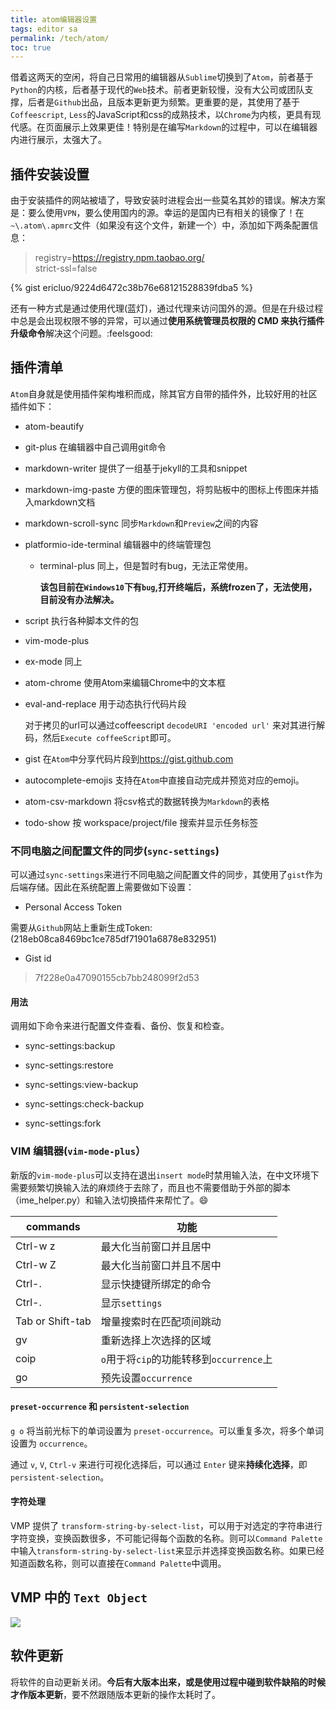 ```yaml
---
title: atom编辑器设置
tags: editor sa
permalink: /tech/atom/
toc: true
---
```


借着这两天的空闲，将自己日常用的编辑器从`Sublime`切换到了`Atom`，前者基于`Python`的内核，后者基于现代的`Web`技术。前者更新较慢，没有大公司或团队支撑，后者是`Github`出品，且版本更新更为频繁。更重要的是，其使用了基于`Coffeescript`, `Less`的JavaScript和css的成熟技术，以`Chrome`为内核，更具有现代感。在页面展示上效果更佳！特别是在编写`Markdown`的过程中，可以在编辑器内进行展示，太强大了。

## 插件安装设置

由于安装插件的网站被墙了，导致安装时进程会出一些莫名其妙的错误。解决方案是：要么使用`VPN`，要么使用国内的源。幸运的是国内已有相关的镜像了！在 `~\.atom\.apmrc`文件（如果没有这个文件，新建一个）中，添加如下两条配置信息：

> registry=https://registry.npm.taobao.org/  
> strict-ssl=false

{% gist ericluo/9224d6472c38b76e68121528839fdba5 %}

还有一种方式是通过使用代理(蓝灯)，通过代理来访问国外的源。但是在升级过程中总是会出现权限不够的异常，可以通过**使用系统管理员权限的 CMD 来执行插件升级命令**解决这个问题。:feelsgood:

## 插件清单

`Atom`自身就是使用插件架构堆积而成，除其官方自带的插件外，比较好用的社区插件如下：

- atom-beautify

- git-plus 在编辑器中自己调用git命令

- markdown-writer 提供了一组基于jekyll的工具和snippet

- markdown-img-paste 方便的图床管理包，将剪贴板中的图标上传图床并插入markdown文档

- markdown-scroll-sync 同步`Markdown`和`Preview`之间的内容

- platformio-ide-terminal 编辑器中的终端管理包

  - terminal-plus 同上，但是暂时有bug，无法正常使用。

    **该包目前在`Windows10`下有`bug`,打开终端后，系统frozen了，无法使用，目前没有办法解决。**

- script 执行各种脚本文件的包

- vim-mode-plus

- ex-mode 同上

- atom-chrome 使用Atom来编辑Chrome中的文本框

- eval-and-replace 用于动态执行代码片段

  对于拷贝的url可以通过coffeescript `decodeURI 'encoded url'` 来对其进行解码，然后`Execute coffeeScript`即可。

- gist 在`Atom`中分享代码片段到<https://gist.github.com>

- autocomplete-emojis 支持在`Atom`中直接自动完成并预览对应的emoji。

- atom-csv-markdown 将csv格式的数据转换为`Markdown`的表格

- todo-show 按 workspace/project/file 搜索并显示任务标签

### 不同电脑之间配置文件的同步(`sync-settings`)

可以通过`sync-settings`来进行不同电脑之间配置文件的同步，其使用了`gist`作为后端存储。因此在系统配置上需要做如下设置：

- Personal Access Token

需要从`Github`网站上重新生成Token: (218eb08ca8469bc1ce785df71901a6878e832951)

- Gist id

> 7f228e0a47090155cb7bb248099f2d53

#### 用法

调用如下命令来进行配置文件查看、备份、恢复和检查。

- sync-settings:backup

- sync-settings:restore

- sync-settings:view-backup

- sync-settings:check-backup

- sync-settings:fork

### VIM 编辑器(`vim-mode-plus`）

新版的`vim-mode-plus`可以支持在退出`insert mode`时禁用输入法，在中文环境下需要频繁切换输入法的麻烦终于去除了，而且也不需要借助于外部的脚本（ime_helper.py）和输入法切换插件来帮忙了。😄

| commands         | 功能                                     |
| ---------------- | ---------------------------------------- |
| Ctrl-w z         | 最大化当前窗口并且居中                   |
| Ctrl-w Z         | 最大化当前窗口并且不居中                 |
| Ctrl-.           | 显示快捷键所绑定的命令                   |
| Ctrl-.           | 显示`settings`                           |
| Tab or Shift-tab | 增量搜索时在匹配项间跳动                 |
| gv               | 重新选择上次选择的区域                   |
| coip             | `o`用于将`cip`的功能转移到`occurrence`上 |
| go               | 预先设置`occurrence`                     |

#### `preset-occurrence` 和 `persistent-selection`

`g o` 将当前光标下的单词设置为 `preset-occurrence`。可以重复多次，将多个单词设置为 `occurrence`。

通过 `v`, `V`, `Ctrl-v` 来进行可视化选择后，可以通过 `Enter` 键来**持续化选择**，即`persistent-selection`。

#### 字符处理

VMP 提供了 `transform-string-by-select-list`，可以用于对选定的字符串进行字符变换，变换函数很多，不可能记得每个函数的名称。则可以`Command Palette`中输入`transform-string-by-select-list`来显示并选择变换函数名称。如果已经知道函数名称，则可以直接在`Command Palette`中调用。

## VMP 中的 `Text Object`

![](https://netimages.oss-cn-beijing.aliyuncs.com/img/20181029173438.png)

## 软件更新

将软件的自动更新关闭。**今后有大版本出来，或是使用过程中碰到软件缺陷的时候才作版本更新**，要不然跟随版本更新的操作太耗时了。

